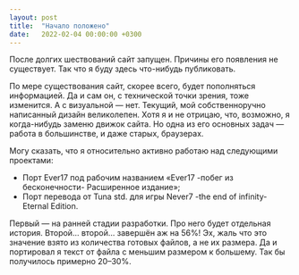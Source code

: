 ```yaml
---
layout: post
title:  "Начало положено"
date:   2022-02-04 00:00:00 +0300
---
```

После долгих шествований сайт запущен. Причины его появления не существует. Так что я буду здесь что-нибудь публиковать.

По мере существования сайт, скорее всего, будет пополняться информацией. Да и сам он, с технической точки зрения, тоже изменится. А с визуальной — нет. Текущий, мой собственноручно написанный дизайн великолепен. Хотя я и не отрицаю, что, возможно, я когда-нибудь заменю движок сайта. Но одна из его основных задач — работа в большинстве, и даже старых, браузерах.

Могу сказать, что я относительно активно работаю над следующими проектами:
- Порт Ever17 под рабочим названием «Ever17 -побег из бесконечности- Расширенное издание»;
- Порт перевода от Tuna std. для игры Never7 -the end of infinity- Eternal Edition.

Первый — на ранней стадии разработки. Про него будет отдельная история. Второй... второй... завершён аж на 56%! Эх, жаль что это значение взято из количества готовых файлов, а не их размера. Да и портировал я текст от файла с меньшим размером к большему. Так бы получилось примерно 20–30%.
